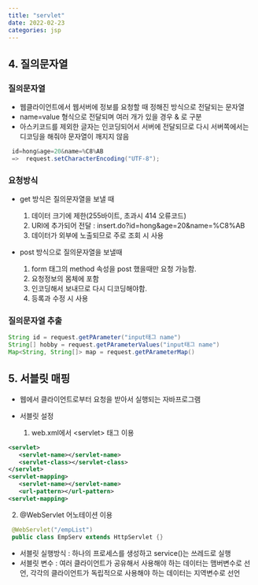 ```yaml
---
title: "servlet"
date: 2022-02-23
categories: jsp  
---
```


## 4. 질의문자열

### 질의문자열

* 웹클라이언트에서 웹서버에 정보를 요청할 때 정해진 방식으로 전달되는 문자열
* name=value 형식으로 전달되며 여러 개가 있을 경우 & 로 구분
* 아스키코드를 제외한 글자는 인코딩되어서 서버에 전달되므로 다시 서버쪽에서는 디코딩을 해줘야 문자열이 깨지지 않음

```java
 id=hong&age=20&name=%C8%AB   
 =>  request.setCharacterEncoding("UTF-8");
```

### 요청방식

* get 방식은 질의문자열을 보낼 때
  1. 데이터 크기에 제한(255바이트, 초과시 414 오류코드)
  2. URI에 추가되어 전달 : insert.do?id=hong&age=20&name=%C8%AB
  3. 데이터가 외부에 노출되므로 주로 조회 시 사용

* post 방식으로 질의문자열을 보낼때
  1. form 태그의 method 속성을 post 했을때만 요청 가능함.
  2. 요청정보의 몸체에 포함
  3. 인코딩해서 보내므로 다시 디코딩해야함.
  4. 등록과 수정 시 사용

### 질의문자열 추출

```java
String id = request.getPArameter("input태그 name")
String[] hobby = request.getPArameterValues("input태그 name")
Map<String, String[]> map = request.getPArameterMap()
```

## 5. 서블릿 매핑

* 웹에서 클라이언트로부터 요청을 받아서 실행되는 자바프로그램

* 서블릿 설정
  1. web.xml에서 &lt;servlet&gt; 태그 이용

```xml
<servlet>
   <servlet-name></servlet-name>
   <servlet-class></servlet-class>
</servlet>
<servlet-mapping>
   <servlet-name></servlet-name>
   <url-pattern></url-pattern>
<servlet-mapping>   
```

  2. @WebServlet 어노테이션 이용

```java
 @WebServlet("/empList")
 public class EmpServ extends HttpServlet {}
```

* 서블릿 실행방식 : 하나의 프로세스를 생성하고 service()는 쓰레드로 실행
* 서블릿 변수 : 여러 클라이언트가 공유해서 사용해야 하는 데이터는 맴버변수로 선언, 각각의 클라이언트가 독립적으로 사용해야 하는 데이터는 지역변수로 선언